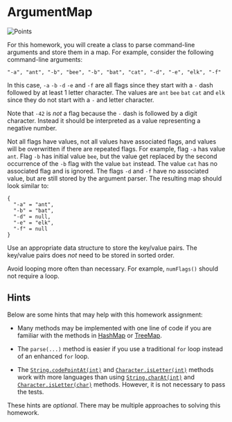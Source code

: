 ArgumentMap
=================================================

![Points](../../blob/badges/points.svg)

For this homework, you will create a class to parse command-line arguments and store them in a map. For example, consider the following command-line arguments:

```
"-a", "ant", "-b", "bee", "-b", "bat", "cat", "-d", "-e", "elk", "-f"
```

In this case, `-a` `-b` `-d` `-e` and `-f` are all flags since they start with a `-` dash followed by at least 1 letter character. The values are `ant` `bee` `bat` `cat` and `elk` since they do not start with a `-` and letter character.

Note that `-42` is *not* a flag because the `-` dash is followed by a digit character. Instead it should be interpreted as a value representing a negative number.

Not all flags have values, not all values have associated flags, and values will be overwritten if there are repeated flags. For example, flag `-a` has value `ant`. Flag `-b` has initial value `bee`, but the value get replaced by the second occurrence of the `-b` flag with the value `bat` instead. The value `cat` has no associated flag and is ignored. The flags `-d` and `-f` have no associated value, but are still stored by the argument parser. The resulting map should look similar to:

```
{
  "-a" = "ant",
  "-b" = "bat",
  "-d" = null,
  "-e" = "elk",
  "-f" = null
}
```

Use an appropriate data structure to store the key/value pairs. The key/value pairs does *not* need to be stored in sorted order.

Avoid looping more often than necessary. For example, `numFlags()` should not require a loop.

## Hints ##

Below are some hints that may help with this homework assignment:

- Many methods may be implemented with one line of code if you are familiar with the methods in [HashMap](https://www.cs.usfca.edu/~cs212/javadoc/api/java.base/java/util/HashMap.html) or [TreeMap](https://www.cs.usfca.edu/~cs212/javadoc/api/java.base/java/util/TreeMap.html).

- The `parse(...)` method is easier if you use a traditional `for` loop instead of an enhanced `for` loop.

- The [`String.codePointAt(int)`](https://www.cs.usfca.edu/~cs212/javadoc/api/java.base/java/lang/String.html#codePointAt(int)) and [`Character.isLetter(int)`](https://www.cs.usfca.edu/~cs212/javadoc/api/java.base/java/lang/Character.html#isLetter(int)) methods work with more languages than using [`String.charAt(int)`](https://www.cs.usfca.edu/~cs212/javadoc/api/java.base/java/lang/String.html#charAt(int)) and [`Character.isLetter(char)`](https://www.cs.usfca.edu/~cs212/javadoc/api/java.base/java/lang/Character.html#isLetter(char)) methods. However, it is not necessary to pass the tests.

These hints are *optional*. There may be multiple approaches to solving this homework.
